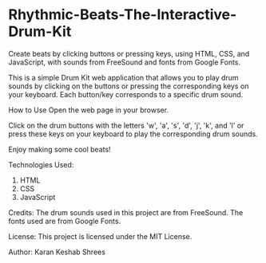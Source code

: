 # Rhythmic-Beats-The-Interactive-Drum-Kit
Create beats by clicking buttons or pressing keys, using HTML, CSS, and JavaScript, with sounds from FreeSound and fonts from Google Fonts.


This is a simple Drum Kit web application that allows you to play drum sounds by clicking on the buttons or pressing the corresponding keys on your keyboard. Each button/key corresponds to a specific drum sound.

How to Use
Open the web page in your browser.

Click on the drum buttons with the letters 'w', 'a', 's', 'd', 'j', 'k', and 'l' or press these keys on your keyboard to play the corresponding drum sounds.

Enjoy making some cool beats!

Technologies Used:
1. HTML
2. CSS
3. JavaScript
   
Credits:
The drum sounds used in this project are from FreeSound.
The fonts used are from Google Fonts.

License:
This project is licensed under the MIT License.

Author:
Karan Keshab Shrees
